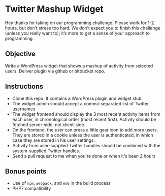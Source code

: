 # Twitter Mashup Widget

Hey thanks for taking on our programming challenge. Please work for 1-2 hours, but don't stress too hard. We don’t expect you to finish this challenge (unless you really want to); it’s more to get a sense of your approach to programming.

## Objective

Write a WordPress widget that shows a mashup of activity from selected users. Deliver plugin via github or bitbucket repo.

## Instructions

* Clone this repo. It contains a WordPress plugin and widget stub
* The widget admin should accept a comma-separated list of Twitter usernames
* The widget frontend should display the 3 most recent activity items from each user, in chronological order (most recent first). Activity should be fetched server-side, not client-side.
* On the frontend, the user can press a little gear icon to add more users. They are stored in a cookie unless the user is authenticated, in which case they are stored in his user settings.
* Activity from user-supplied Twitter handles should be combined with the system-supplied Twitter handles.
* Send a pull request to me when you're done or when it's been 2 hours

## Bonus points

* Use of `npm`, `webpack`, and `es6` in the build process
* PHP7 compatibility


